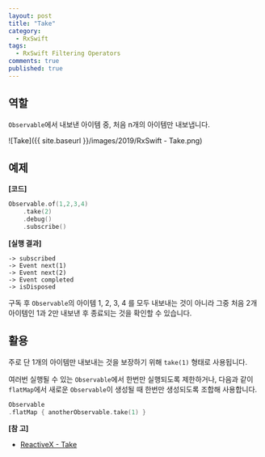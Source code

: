 ```yaml
---
layout: post
title: "Take"
category: 
  - RxSwift
tags: 
  - RxSwift Filtering Operators
comments: true
published: true
---
```


## 역할
`Observable`에서 내보낸 아이템 중, 처음 n개의 아이템만 내보냅니다.

![Take]({{ site.baseurl }}/images/2019/RxSwift - Take.png)

## 예제

**[코드]**

```swift
Observable.of(1,2,3,4)
	.take(2)
	.debug()
	.subscribe()
```

**[실행 결과]**

```
-> subscribed
-> Event next(1)
-> Event next(2)
-> Event completed
-> isDisposed
```

구독 후 `Observable`의 아이템 1, 2, 3, 4 를 모두 내보내는 것이 아니라 그중 처음 2개 아이템인 1과 2만 내보낸 후 종료되는 것을 확인할 수 있습니다.

## 활용
주로 단 1개의 아이템만 내보내는 것을 보장하기 위해 `take(1)` 형태로 사용됩니다.

여러번 실행될 수 있는 `Observable`에서 한번만 실행되도록 제한하거나, 다음과 같이 `flatMap`에서 새로운 `Observable`이 생성될 때 한번만 생성되도록 조합해 사용합니다.

```swift
Observable
.flatMap { anotherObservable.take(1) }
```

**[참 고]**

- [ReactiveX - Take](http://reactivex.io/documentation/operators/take.html)